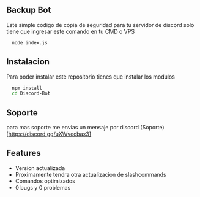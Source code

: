 
## Backup Bot

Este simple codigo de copia de seguridad para tu servidor de discord solo tiene que ingresar este comando en tu CMD o VPS

```bash
  node index.js
```


## Instalacion

Para poder instalar este repositorio tienes que instalar los modulos

```bash
  npm install
  cd Discord-Bot
```
    
## Soporte

para mas soporte me envias un mensaje por discord (Soporte)[https://discord.gg/uXWvecbax3]


## Features

- Version actualizada
- Proximamente tendra otra actualizacion de slashcommands
- Comandos optimizados
- 0 bugs y 0 problemas

